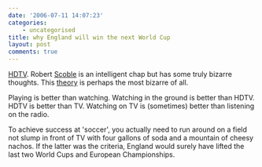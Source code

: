 ```yaml
---
date: '2006-07-11 14:07:23'
categories:
    - uncategorised
title: why England will win the next World Cup
layout: post
comments: true
---
```

[HDTV](http://news.yahoo.com/s/nm/20060710/tc_nm/japan_matsushita_dc).
Robert [Scoble](http://scobleizer.wordpress.com/) is an intelligent chap
but has some truly bizarre thoughts. This
[theory](http://scobleizer.wordpress.com/2006/07/09/hdtv-will-make-soccer-a-lot-more-popular-in-america/)
is perhaps the most bizarre of all.

Playing is better than watching. Watching in the ground is better than
HDTV. HDTV is better than TV. Watching on TV is (sometimes) better than
listening on the radio.

To achieve success at 'soccer', you actually need to run around on a
field not slump in front of TV with four gallons of soda and a mountain
of cheesy nachos. If the latter was the criteria, England would surely
have lifted the last two World Cups and European Championships.
